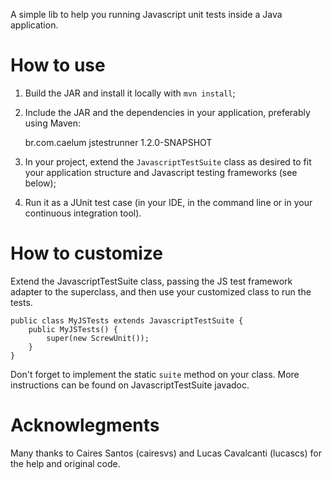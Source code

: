 A simple lib to help you running Javascript unit tests inside a Java
application.

How to use
==========

1. Build the JAR and install it locally with `mvn install`;
2. Include the JAR and the dependencies in your application, preferably using
   Maven:

    <dependency>
        <groupId>br.com.caelum</groupId>
        <artifactId>jstestrunner</artifactId>
        <version>1.2.0-SNAPSHOT</version>
    </dependency>

3. In your project, extend the `JavascriptTestSuite` class as desired to fit
   your application structure and Javascript testing frameworks (see below);
4. Run it as a JUnit test case (in your IDE, in the command line or in your
   continuous integration tool).

How to customize
================

Extend the JavascriptTestSuite class, passing the JS test framework adapter to
the superclass, and then use your customized class to run the tests.

    public class MyJSTests extends JavascriptTestSuite {
        public MyJSTests() {
            super(new ScrewUnit());
        }
    }

Don't forget to implement the static `suite` method on your class.
More instructions can be found on JavascriptTestSuite javadoc.

Acknowlegments
==============

Many thanks to Caires Santos (cairesvs) and Lucas Cavalcanti (lucascs)
for the help and original code.
